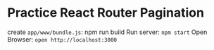 # Practice React Router Pagination

create `app/www/bundle.js`: npm run build
Run server: `npm start`
Open Browser: `open http://localhost:3000`
